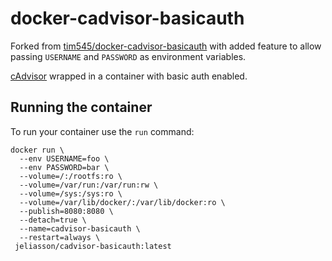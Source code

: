 # docker-cadvisor-basicauth

Forked from [tim545/docker-cadvisor-basicauth](https://github.com/tim545/docker-cadvisor-basicauth) with added feature to allow passing `USERNAME` and `PASSWORD` as environment variables.

[cAdvisor](https://github.com/google/cadvisor) wrapped in a container with basic auth enabled.

## Running the container

To run your container use the `run` command:

```
docker run \
  --env USERNAME=foo \
  --env PASSWORD=bar \
  --volume=/:/rootfs:ro \
  --volume=/var/run:/var/run:rw \
  --volume=/sys:/sys:ro \
  --volume=/var/lib/docker/:/var/lib/docker:ro \
  --publish=8080:8080 \
  --detach=true \
  --name=cadvisor-basicauth \
  --restart=always \
 jeliasson/cadvisor-basicauth:latest
```